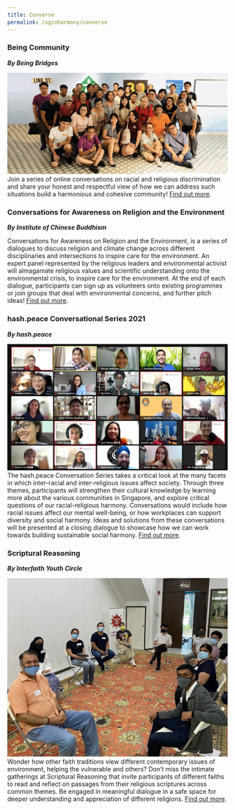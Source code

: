 ```yaml
---
title: Converse
permalink: /sginharmony/converse
---
```

### Being Community
***By Being Bridges***

![Alt text for image on Isomer site](/images/sginharmony/My-Community.jpg)
Join a series of online conversations on racial and religious discrimination and share your honest and respectful view of how we can address such situations build a harmonious and cohesive community! <a href="https://www.facebook.com/being.comm/" target="_blank">Find out more</a>.

### Conversations for Awareness on Religion and the Environment 
***By Institute of Chinese Buddhism***

Conversations for Awareness on Religion and the Environment, is a series of dialogues to discuss religion and climate change across different disciplinaries and intersections to inspire care for the environment. An expert panel represented by the religious leaders and environmental activist will almagamate religious values and scientific understanding onto the environmental crisis, to inspire care for the environment. At the end of each dialogue, participants can sign up as volunteers onto existing programmes or join groups that deal with environmental concerns, and further pitch ideas! <a href="http://icbuddhism.org/" target="_blank">Find out more</a>.


### hash.peace Conversational Series 2021
***By hash.peace***

![Alt text for image on Isomer site](/images/sginharmony/hashpeace.jpeg)
The hash.peace Conversation Series takes a critical look at the many facets in which inter-racial and inter-religious issues affect society. Through three themes, participants will strengthen their cultural knowledge by learning more about the various communities in Singapore, and explore critical questions of our racial-religious harmony. Conversations would include how racial issues affect our mental well-being, or how workplaces can support diversity and social harmony. Ideas and solutions from these conversations will be presented at a closing dialogue to showcase how we can work towards building sustainable social harmony. <a href="https://www.hashpeace.com/" target="_blank">Find out more</a>.

### Scriptural Reasoning
***By Interfaith Youth Circle***

![Interfaith Youth Circle](/images/sginharmony/Interfaith-Youth-Circle.jpg)
Wonder how other faith traditions view different contemporary issues of environment, helping the vulnerable and others? Don’t miss the intimate gatherings at Scriptural Reasoning that invite participants of different faiths to read and reflect on passages from their religious scriptures across common themes. Be engaged in meaningful dialogue in a safe space for deeper understanding and appreciation of different religions. <a href="https://www.interfaithyouthcircle.com/" target="_blank">Find out more</a>.